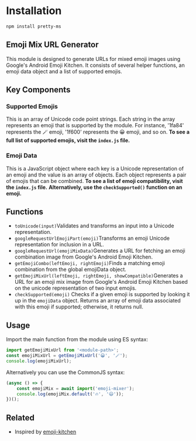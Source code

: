 # Installation

```sh
npm install pretty-ms
```

## Emoji Mix URL Generator

This module is designed to generate URLs for mixed emoji images using Google's Android Emoji Kitchen. It consists of several helper functions, an emoji data object and a list of supported emojis.

## Key Components

### Supported Emojis

This is an array of Unicode code point strings. Each string in the array represents an emoji that is supported by the module. For instance, '1fa84' represents the 🪄 emoji, '1f600' represents the 😀 emoji, and so on.
**To see a full list of supported emojis, visit the `index.js` file.**

### Emoji Data

This is a JavaScript object where each key is a Unicode representation of an emoji and the value is an array of objects. Each object represents a pair of emojis that can be combined.
**To see a list of emoji compatibility, visit the `index.js` file.**
**Alternatively, use the `checkSupported()` function on an emoji.**

## Functions

- `toUnicode(input)`Validates and transforms an input into a Unicode representation.
- `googleRequestUrlEmojiPart(emoji)`Transforms an emoji Unicode representation for inclusion in a URL.
- `googleRequestUrl(emojiMixData)`Generates a URL for fetching an emoji combination image from Google's Android Emoji Kitchen.
- `getEmojiCombo(leftEmoji, rightEmoji)`Finds a matching emoji combination from the global emojiData object.
- `getEmojiMixUrl(leftEmoji, rightEmoji, showCompatible)`Generates a URL for an emoji mix image from Google's Android Emoji Kitchen based on the unicode representation of two input emojis.
- `checkSupported(emoji)`
  Checks if a given emoji is supported by looking it up in the `emojiData` object. Returns an array of emoji data associated with this emoji if supported; otherwise, it returns null.

## Usage

Import the main function from the module using ES syntax:

```javascript
import getEmojiMixUrl from '<module-path>';
const emojiMixUrl = getEmojiMixUrl('😀', '🪄');
console.log(emojiMixUrl);
```

Alternatively you can use the CommonJS syntax:

```javascript
(async () => {
    const emojiMix = await import('emoji-mixer');
    console.log(emojiMix.default('🔥', '😃'));
})();
```

## Related

- Inspired by [emoji-kitchen](https://github.com/xsalazar/emoji-kitchen)
